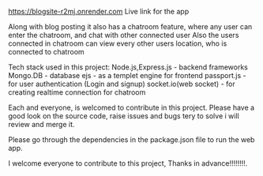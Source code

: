 <https://blogsite-r2mj.onrender.com> Live link for the app

Along with blog posting it also has a chatroom feature, where any user can enter the chatroom, and chat with other connected user
Also the users connected in chatroom can view every other users location, who is connected to chatroom

Tech stack used in this project:
Node.js,Express.js - backend frameworks
Mongo.DB - database
ejs - as a templet engine for frontend
passport.js - for user authentication (Login and signup)
socket.io(web socket) - for creating realtime connection for chatroom

Each and everyone, is welcomed to contribute in this project. Please have a good look on the source code, raise issues and bugs tery to solve i will review and merge it.

Please go through the dependencies in the package.json file to run the web app.

I welcome everyone to contribute to this project, Thanks in advance!!!!!!!!.
